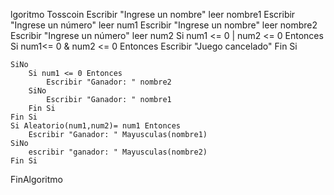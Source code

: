 lgoritmo Tosscoin
	Escribir "Ingrese un nombre"
	leer nombre1
	Escribir "Ingrese un número"
	leer num1
	Escribir "Ingrese un nombre"
	leer nombre2
	Escribir "Ingrese un número"
	leer num2
	Si num1 <= 0 | num2 <= 0  Entonces
		Si  num1<= 0 &	num2 <= 0 Entonces
			Escribir "Juego cancelado"
		Fin Si
	
	SiNo
		Si num1 <= 0 Entonces
			Escribir "Ganador: " nombre2 
		SiNo
			Escribir "Ganador: " nombre1 
		Fin Si
	Fin Si
	Si Aleatorio(num1,num2)= num1 Entonces
		Escribir "Ganador: " Mayusculas(nombre1) 
	SiNo
		escribir "ganador: " Mayusculas(nombre2)
	Fin Si
FinAlgoritmo
